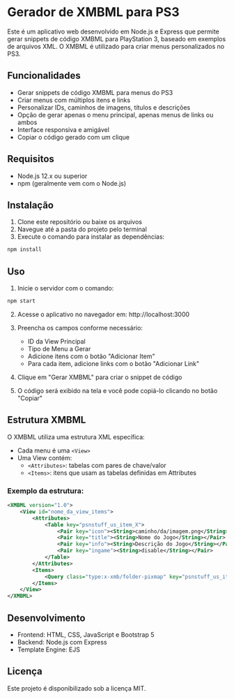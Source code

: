 # Gerador de XMBML para PS3

Este é um aplicativo web desenvolvido em Node.js e Express que permite gerar snippets de código XMBML para PlayStation 3, baseado em exemplos de arquivos XML. O XMBML é utilizado para criar menus personalizados no PS3.

## Funcionalidades

- Gerar snippets de código XMBML para menus do PS3
- Criar menus com múltiplos itens e links
- Personalizar IDs, caminhos de imagens, títulos e descrições
- Opção de gerar apenas o menu principal, apenas menus de links ou ambos
- Interface responsiva e amigável
- Copiar o código gerado com um clique

## Requisitos

- Node.js 12.x ou superior
- npm (geralmente vem com o Node.js)

## Instalação

1. Clone este repositório ou baixe os arquivos
2. Navegue até a pasta do projeto pelo terminal
3. Execute o comando para instalar as dependências:

```bash
npm install
```

## Uso

1. Inicie o servidor com o comando:

```bash
npm start
```

2. Acesse o aplicativo no navegador em: http://localhost:3000

3. Preencha os campos conforme necessário:
   - ID da View Principal
   - Tipo de Menu a Gerar
   - Adicione itens com o botão "Adicionar Item"
   - Para cada item, adicione links com o botão "Adicionar Link"

4. Clique em "Gerar XMBML" para criar o snippet de código

5. O código será exibido na tela e você pode copiá-lo clicando no botão "Copiar"

## Estrutura XMBML

O XMBML utiliza uma estrutura XML específica:

- Cada menu é uma `<View>`
- Uma View contém:
  - `<Attributes>`: tabelas com pares de chave/valor
  - `<Items>`: itens que usam as tabelas definidas em Attributes

### Exemplo da estrutura:

```xml
<XMBML version="1.0">
    <View id="nome_da_view_items">
        <Attributes>
            <Table key="psnstuff_us_item_X">
                <Pair key="icon"><String>caminho/da/imagem.png</String></Pair>
                <Pair key="title"><String>Nome do Jogo</String></Pair>
                <Pair key="info"><String>Descrição do Jogo</String></Pair>
                <Pair key="ingame"><String>disable</String></Pair>
            </Table>
        </Attributes>
        <Items>
            <Query class="type:x-xmb/folder-pixmap" key="psnstuff_us_item_X" attr="psnstuff_us_item_X" src="#psnstuff_us_item_X_link"/>
        </Items>
    </View>
</XMBML>
```

## Desenvolvimento

- Frontend: HTML, CSS, JavaScript e Bootstrap 5
- Backend: Node.js com Express
- Template Engine: EJS

## Licença

Este projeto é disponibilizado sob a licença MIT. 